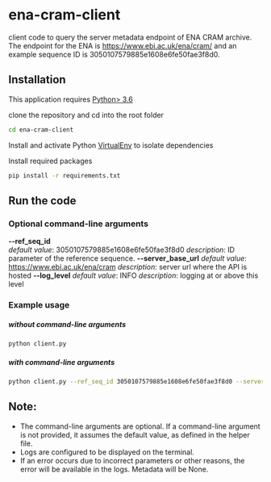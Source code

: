 # ena-cram-client
client code to query the server metadata endpoint of ENA CRAM archive. The endpoint for the ENA is https://www.ebi.ac.uk/ena/cram/ and an example sequence ID is 3050107579885e1608e6fe50fae3f8d0. 

## Installation

This application requires [Python> 3.6](https://www.python.org/downloads/)

clone the repository and cd into the root folder
```sh
cd ena-cram-client
```
Install and activate Python [VirtualEnv](https://docs.python.org/3/tutorial/venv.html) to isolate dependencies

Install required packages
```sh
pip install -r requirements.txt
```
## Run the code
### Optional command-line arguments
**--ref_seq_id** <br/>
*default value*: 3050107579885e1608e6fe50fae3f8d0 
*description*: ID parameter of the reference sequence.
**--server_base_url** 
*default value*: https://www.ebi.ac.uk/ena/cram
*description*: server url where the API is hosted
**--log_level** 
*default value*: INFO 
*description*: logging at or above this level

### Example usage
##### without command-line arguments

```sh
python client.py
```

##### with command-line arguments

```sh
python client.py --ref_seq_id 3050107579885e1608e6fe50fae3f8d0 --server_base_url https://www.ebi.ac.uk/ena/cram --log_level INFO
```

## Note:
* The command-line arguments are optional. If a command-line argument is not provided, it assumes the default value, as defined in the helper file.
* Logs are configured to be displayed on the terminal.
* If an error occurs due to incorrect parameters or other reasons, the error will be available in the logs. Metadata will be None.

